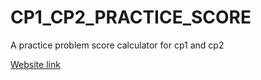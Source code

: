 # CP1_CP2_PRACTICE_SCORE
A practice problem score calculator for cp1 and cp2


<a href="https://dev383.github.io/CP1_CP2_Practice_Score/" target="_blank">Website link</a>
